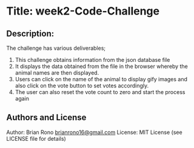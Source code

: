 # Title: week2-Code-Challenge

## Description:
The challenge has various deliverables;
1. This challenge obtains information from the json database file
2. It displays the data obtained from the file in the browser whereby the animal names are then displayed.
3. Users can click on the name of the animal to display gify images and also click on the vote button to set votes accordingly.
4. The user can also reset the vote count to zero and start the process again


## Authors and License
Author: Brian Rono
brianrono16@gmail.com
License: MIT License (see LICENSE file for details)